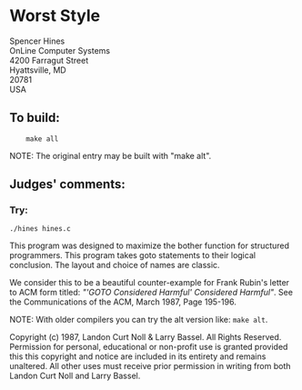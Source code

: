 # Worst Style

Spencer Hines  
OnLine Computer Systems  
4200 Farragut Street  
Hyattsville, MD  
20781  
USA  

## To build:

        make all

NOTE: The original entry may be built with "make alt".

## Judges' comments:

### Try:

	./hines hines.c

This program was designed to maximize the bother function for
structured programmers.  This program takes goto statements to their
logical conclusion.  The layout and choice of names are classic.

We consider this to be a beautiful counter-example for Frank Rubin's
letter to ACM form titled: _"'GOTO Considered Harmful' Considered Harmful"_.
See the Communications of the ACM, March 1987, Page 195-196.

NOTE: With older compilers you can try the alt version like: `make alt`.

Copyright (c) 1987, Landon Curt Noll & Larry Bassel.
All Rights Reserved.  Permission for personal, educational or non-profit use is
granted provided this this copyright and notice are included in its entirety
and remains unaltered.  All other uses must receive prior permission in writing
from both Landon Curt Noll and Larry Bassel.
